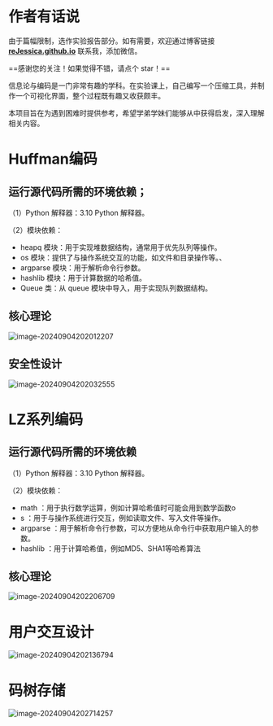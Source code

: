 # 作者有话说

由于篇幅限制，选作实验报告部分。如有需要，欢迎通过博客链接 **[reJessica.github.io](https://github.com/reJessica/reJessica.github.io)** 联系我，添加微信。

==感谢您的关注！如果觉得不错，请点个 star！==

信息论与编码是一门非常有趣的学科。在实验课上，自己编写一个压缩工具，并制作一个可视化界面，整个过程既有趣又收获颇丰。

本项目旨在为遇到困难时提供参考，希望学弟学妹们能够从中获得启发，深入理解相关内容。

# Huffman编码

## 运行源代码所需的环境依赖；

（1）Python 解释器：3.10 Python 解释器。

（2）模块依赖：

+ heapq 模块：用于实现堆数据结构，通常用于优先队列等操作。
+ os 模块：提供了与操作系统交互的功能，如文件和目录操作等。、
+ argparse 模块：用于解析命令行参数。
+ hashlib 模块：用于计算数据的哈希值。
+ Queue 类：从 queue 模块中导入，用于实现队列数据结构。

## 核心理论

![image-20240904202012207](C:/Users/21936/AppData/Roaming/Typora/typora-user-images/image-20240904202012207.png)

## 安全性设计

![image-20240904202032555](C:/Users/21936/AppData/Roaming/Typora/typora-user-images/image-20240904202032555.png)

# LZ系列编码

## 运行源代码所需的环境依赖

（1）Python 解释器：3.10 Python 解释器。

（2）模块依赖：

+ math ：用于执行数学运算，例如计算哈希值时可能会用到数学函数o
+ s ：用于与操作系统进行交互，例如读取文件、写入文件等操作。
+ argparse ：用于解析命令行参数，可以方便地从命令行中获取用户输入的参数。
+ hashlib ：用于计算哈希值，例如MD5、SHA1等哈希算法

## 核心理论

![image-20240904202206709](C:/Users/21936/AppData/Roaming/Typora/typora-user-images/image-20240904202206709.png)

# 用户交互设计

![image-20240904202136794](C:/Users/21936/AppData/Roaming/Typora/typora-user-images/image-20240904202136794.png)

# 码树存储

![image-20240904202714257](C:/Users/21936/AppData/Roaming/Typora/typora-user-images/image-20240904202714257.png)

